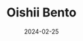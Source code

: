 ---
title: 'Oishii Bento'
link: https://oishiibento.com
description: Casual counter-service restaurant serving Japanese and Korean bentos and bowls.
tags: []
content-type: Good Eats
date: 2024-02-25
---